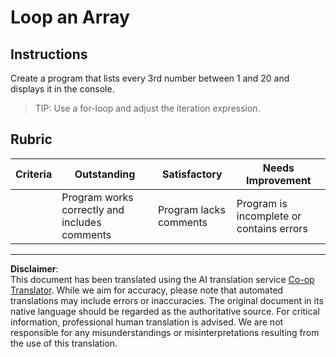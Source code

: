 <!--
CO_OP_TRANSLATOR_METADATA:
{
  "original_hash": "8b2381170bd0fd2870f5889bb8620f02",
  "translation_date": "2025-08-28T11:47:15+00:00",
  "source_file": "2-js-basics/4-arrays-loops/assignment.md",
  "language_code": "en"
}
-->
# Loop an Array

## Instructions

Create a program that lists every 3rd number between 1 and 20 and displays it in the console.

> TIP: Use a for-loop and adjust the iteration expression.

## Rubric

| Criteria | Outstanding                             | Satisfactory             | Needs Improvement              |
| -------- | --------------------------------------- | ------------------------ | ------------------------------ |
|          | Program works correctly and includes comments | Program lacks comments   | Program is incomplete or contains errors |

---

**Disclaimer**:  
This document has been translated using the AI translation service [Co-op Translator](https://github.com/Azure/co-op-translator). While we aim for accuracy, please note that automated translations may include errors or inaccuracies. The original document in its native language should be regarded as the authoritative source. For critical information, professional human translation is advised. We are not responsible for any misunderstandings or misinterpretations resulting from the use of this translation.